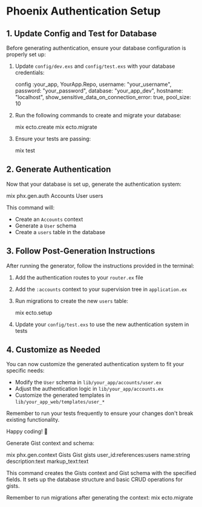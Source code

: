 
# Phoenix Authentication Setup

## 1. Update Config and Test for Database

Before generating authentication, ensure your database configuration is properly set up:

1. Update `config/dev.exs` and `config/test.exs` with your database credentials:

   
   config :your_app, YourApp.Repo,
     username: "your_username",
     password: "your_password",
     database: "your_app_dev",
     hostname: "localhost",
     show_sensitive_data_on_connection_error: true,
     pool_size: 10
   

2. Run the following commands to create and migrate your database:

   
   mix ecto.create
   mix ecto.migrate
   

3. Ensure your tests are passing:

   
   mix test
   

## 2. Generate Authentication

Now that your database is set up, generate the authentication system:


mix phx.gen.auth Accounts User users


This command will:
- Create an `Accounts` context
- Generate a `User` schema
- Create a `users` table in the database

## 3. Follow Post-Generation Instructions

After running the generator, follow the instructions provided in the terminal:

1. Add the authentication routes to your `router.ex` file
2. Add the `:accounts` context to your supervision tree in `application.ex`
3. Run migrations to create the new `users` table:

   
   mix ecto.setup

4. Update your `config/test.exs` to use the new authentication system in tests

## 4. Customize as Needed

You can now customize the generated authentication system to fit your specific needs:

- Modify the `User` schema in `lib/your_app/accounts/user.ex`
- Adjust the authentication logic in `lib/your_app/accounts.ex`
- Customize the generated templates in `lib/your_app_web/templates/user_*`

Remember to run your tests frequently to ensure your changes don't break existing functionality.

Happy coding! 🚀

Generate Gist context and schema:

mix phx.gen.context Gists Gist gists user_id:references:users name:string description:text markup_text:text

This command creates the Gists context and Gist schema with the specified fields. It sets up the database structure and basic CRUD operations for gists.


Remember to run migrations after generating the context:
mix ecto.migrate
